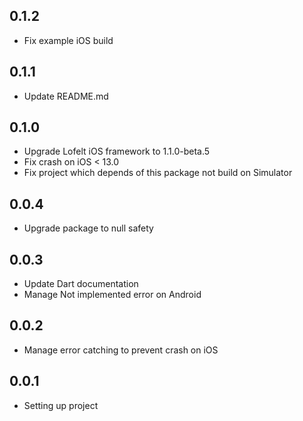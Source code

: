 ## 0.1.2
* Fix example iOS build

## 0.1.1
* Update README.md

## 0.1.0
* Upgrade Lofelt iOS framework to 1.1.0-beta.5
* Fix crash on iOS < 13.0
* Fix project which depends of this package not build on Simulator

## 0.0.4
* Upgrade package to null safety

## 0.0.3
* Update Dart documentation
* Manage Not implemented error on Android

## 0.0.2
* Manage error catching to prevent crash on iOS 

## 0.0.1
* Setting up project

